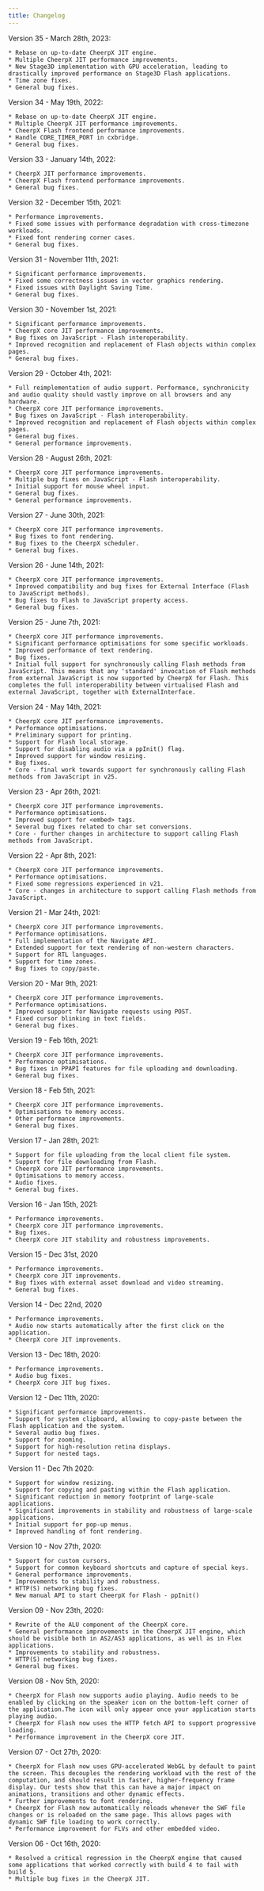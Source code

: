 ```yaml
---
title: Changelog
---
```


Version 35 - March 28th, 2023:

    * Rebase on up-to-date CheerpX JIT engine. 
    * Multiple CheerpX JIT performance improvements.
    * New Stage3D implementation with GPU acceleration, leading to drastically improved performance on Stage3D Flash applications.
    * Time zone fixes.
    * General bug fixes.

Version 34 - May 19th, 2022:

    * Rebase on up-to-date CheerpX JIT engine. 
    * Multiple CheerpX JIT performance improvements.
    * CheerpX Flash frontend performance improvements.
    * Handle CORE_TIMER_PORT in cxbridge.
    * General bug fixes.

Version 33 - January 14th, 2022:

    * CheerpX JIT performance improvements.
    * CheerpX Flash frontend performance improvements.
    * General bug fixes.

Version 32 - December 15th, 2021:

    * Performance improvements.
    * Fixed some issues with performance degradation with cross-timezone workloads.
    * Fixed font rendering corner cases.
    * General bug fixes.

Version 31 - November 11th, 2021:

    * Significant performance improvements.
    * Fixed some correctness issues in vector graphics rendering.
    * Fixed issues with Daylight Saving Time.
    * General bug fixes.

Version 30 - November 1st, 2021:

    * Significant performance improvements.
    * CheerpX core JIT performance improvements. 
    * Bug fixes on JavaScript - Flash interoperability.  
    * Improved recognition and replacement of Flash objects within complex pages.
    * General bug fixes.

Version 29 - October 4th, 2021:

    * Full reimplementation of audio support. Performance, synchronicity and audio quality should vastly improve on all browsers and any hardware.
    * CheerpX core JIT performance improvements.
    * Bug fixes on JavaScript - Flash interoperability.
    * Improved recognition and replacement of Flash objects within complex pages.
    * General bug fixes.
    * General performance improvements.

Version 28 - August 26th, 2021:

    * CheerpX core JIT performance improvements.
    * Multiple bug fixes on JavaScript - Flash interoperability.
    * Initial support for mouse wheel input.
    * General bug fixes.
    * General performance improvements.

Version 27 - June 30th, 2021:

    * CheerpX core JIT performance improvements. 
    * Bug fixes to font rendering.
    * Bug fixes to the CheerpX scheduler.
    * General bug fixes.

Version 26 - June 14th, 2021:

    * CheerpX core JIT performance improvements. 
    * Improved compatibility and bug fixes for External Interface (Flash to JavaScript methods).
    * Bug fixes to Flash to JavaScript property access.
    * General bug fixes.

Version 25 - June 7th, 2021:

    * CheerpX core JIT performance improvements.
    * Significant performance optimisations for some specific workloads.
    * Improved performance of text rendering.
    * Bug fixes.
    * Initial full support for synchronously calling Flash methods from JavaScript. This means that any 'standard' invocation of Flash methods from external JavaScript is now supported by CheerpX for Flash. This completes the full interoperability between virtualised Flash and external JavaScript, together with ExternalInterface.

Version 24 - May 14th, 2021:

    * CheerpX core JIT performance improvements.
    * Performance optimisations.
    * Preliminary support for printing.
    * Support for Flash local storage.
    * Support for disabling audio via a ppInit() flag.
    * Improved support for window resizing.
    * Bug fixes.
    * Core - final work towards support for synchronously calling Flash methods from JavaScript in v25.

Version 23 - Apr 26th, 2021:

    * CheerpX core JIT performance improvements.
    * Performance optimisations.
    * Improved support for <embed> tags.
    * Several bug fixes related to char set conversions.
    * Core - further changes in architecture to support calling Flash methods from JavaScript.

Version 22 - Apr 8th, 2021:

    * CheerpX core JIT performance improvements.
    * Performance optimisations.
    * Fixed some regressions experienced in v21.
    * Core - changes in architecture to support calling Flash methods from JavaScript.

Version 21 - Mar 24th, 2021:

    * CheerpX core JIT performance improvements.
    * Performance optimisations.
    * Full implementation of the Navigate API.
    * Extended support for text rendering of non-western characters.
    * Support for RTL languages.
    * Support for time zones.
    * Bug fixes to copy/paste.

Version 20 - Mar 9th, 2021:

    * CheerpX core JIT performance improvements.
    * Performance optimisations.
    * Improved support for Navigate requests using POST.
    * Fixed cursor blinking in text fields.
    * General bug fixes.

Version 19 - Feb 16th, 2021:

    * CheerpX core JIT performance improvements.
    * Performance optimisations.
    * Bug fixes in PPAPI features for file uploading and downloading.
    * General bug fixes.

Version 18 - Feb 5th, 2021:

    * CheerpX core JIT performance improvements.
    * Optimisations to memory access.
    * Other performance improvements.
    * General bug fixes.

Version 17 - Jan 28th, 2021:

    * Support for file uploading from the local client file system.
    * Support for file downloading from Flash.
    * CheerpX core JIT performance improvements.
    * Optimisations to memory access.
    * Audio fixes.
    * General bug fixes.

Version 16 - Jan 15th, 2021:

    * Performance improvements.
    * CheerpX core JIT performance improvements.
    * Bug fixes.
    * CheerpX core JIT stability and robustness improvements.

Version 15 - Dec 31st, 2020

    * Performance improvements.
    * CheerpX core JIT improvements.
    * Bug fixes with external asset download and video streaming.
    * General bug fixes.

Version 14 - Dec 22nd, 2020

    * Performance improvements.
    * Audio now starts automatically after the first click on the application.
    * CheerpX core JIT improvements.

Version 13 - Dec 18th, 2020:

    * Performance improvements.
    * Audio bug fixes.
    * CheerpX core JIT bug fixes.

Version 12 - Dec 11th, 2020:

    * Significant performance improvements.
    * Support for system clipboard, allowing to copy-paste between the Flash application and the system.
    * Several audio bug fixes.
    * Support for zooming.
    * Support for high-resolution retina displays.
    * Support for nested tags.

Version 11 - Dec 7th 2020:

    * Support for window resizing.
    * Support for copying and pasting within the Flash application.
    * Significant reduction in memory footprint of large-scale applications.
    * Significant improvements in stability and robustness of large-scale applications.
    * Initial support for pop-up menus.
    * Improved handling of font rendering.

Version 10 - Nov 27th, 2020:

    * Support for custom cursors.
    * Support for common keyboard shortcuts and capture of special keys.
    * General performance improvements.
    * Improvements to stability and robustness.
    * HTTP(S) networking bug fixes.
    * New manual API to start CheerpX for Flash - ppInit()

Version 09 - Nov 23th, 2020:

    * Rewrite of the ALU component of the CheerpX core.
    * General performance improvements in the CheerpX JIT engine, which should be visible both in AS2/AS3 applications, as well as in Flex applications.
    * Improvements to stability and robustness.
    * HTTP(S) networking bug fixes.
    * General bug fixes.

Version 08 - Nov 5th, 2020:

    * CheerpX for Flash now supports audio playing. Audio needs to be enabled by clicking on the speaker icon on the bottom-left corner of the application.The icon will only appear once your application starts playing audio.
    * CheerpX for Flash now uses the HTTP fetch API to support progressive loading.
    * Performance improvement in the CheerpX core JIT.

Version 07 - Oct 27th, 2020:

    * CheerpX for Flash now uses GPU-accelerated WebGL by default to paint the screen. This decouples the rendering workload with the rest of the computation, and should result in faster, higher-frequency frame display. Our tests show that this can have a major impact on animations, transitions and other dynamic effects.
    * Further improvements to font rendering.
    * CheerpX for Flash now automatically reloads whenever the SWF file changes or is reloaded on the same page. This allows pages with dynamic SWF file loading to work correctly.
    * Performance improvement for FLVs and other embedded video.

Version 06 - Oct 16th, 2020:

    * Resolved a critical regression in the CheerpX engine that caused some applications that worked correctly with build 4 to fail with build 5.
    * Multiple bug fixes in the CheerpX JIT.
